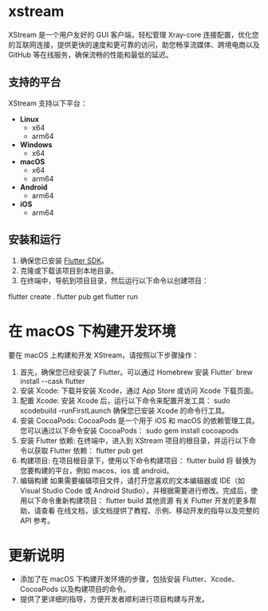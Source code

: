 # xstream

XStream 是一个用户友好的 GUI 客户端，轻松管理 Xray-core 连接配置，优化您的互联网连接，提供更快的速度和更可靠的访问，助您畅享流媒体、跨境电商以及 GitHub 等在线服务，确保流畅的性能和最低的延迟。

## 支持的平台

XStream 支持以下平台：

- **Linux**
  - x64
  - arm64
- **Windows**
  - x64
- **macOS**
  - x64
  - arm64
- **Android**
  - arm64
- **iOS**
  - arm64

## 安装和运行

1. 确保您已安装 [Flutter SDK](https://flutter.dev/docs/get-started/install)。
2. 克隆或下载该项目到本地目录。
3. 在终端中，导航到项目目录，然后运行以下命令以创建项目：

flutter create .
flutter pub get
flutter run

# 在 macOS 下构建开发环境

要在 macOS 上构建和开发 XStream，请按照以下步骤操作：
1. 首先，确保您已经安装了 Flutter。可以通过 Homebrew 安装 Flutter`
    brew install --cask flutter
2. 安装 Xcode: 下载并安装 Xcode，通过 App Store 或访问 Xcode 下载页面。
3. 配置 Xcode: 安装 Xcode 后，运行以下命令来配置开发工具：
    sudo xcodebuild -runFirstLaunch
确保您已安装 Xcode 的命令行工具。
4. 安装 CocoaPods: CocoaPods 是一个用于 iOS 和 macOS 的依赖管理工具。您可以通过以下命令安装 CocoaPods：
    sudo gem install cocoapods
5. 安装 Flutter 依赖: 在终端中，进入到 XStream 项目的根目录，并运行以下命令以获取 Flutter 依赖：
    flutter pub get
6. 构建项目: 在项目根目录下，使用以下命令构建项目：
    flutter build <platform>
将 <platform> 替换为您要构建的平台，例如 macos、ios 或 android。
7. 编辑构建
如果需要编辑项目文件，请打开您喜欢的文本编辑器或 IDE（如 Visual Studio Code 或 Android Studio），并根据需要进行修改。完成后，使用以下命令重新构建项目：
    flutter build <platform>
其他资源
有关 Flutter 开发的更多帮助，请查看 在线文档，该文档提供了教程、示例、移动开发的指导以及完整的 API 参考。


# 更新说明
- 添加了在 macOS 下构建开发环境的步骤，包括安装 Flutter、Xcode、CocoaPods 以及构建项目的命令。
- 提供了更详细的指导，方便开发者顺利进行项目构建与开发。
